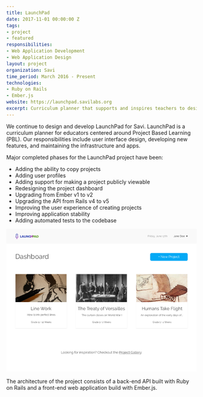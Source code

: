 ```yaml
---
title: LaunchPad
date: 2017-11-01 00:00:00 Z
tags:
- project
- featured
responsibilities:
- Web Application Development
- Web Application Design
layout: project
organization: Savi
time_period: March 2016 - Present
technologies:
- Ruby on Rails
- Ember.js
website: https://launchpad.savilabs.org
excerpt: Curriculum planner that supports and inspires teachers to design high-quality, personalized learning experiences
---
```


We continue to design and develop LaunchPad for Savi. LaunchPad is a curriculum planner for educators centered around Project Based Learning (PBL). Our responsibilities include user interface design, developing new features, and maintaining the infrastructure and apps.

Major completed phases for the LaunchPad project have been:

- Adding the ability to copy projects
- Adding user profiles
- Adding support for making a project publicly viewable
- Redesigning the project dashboard
- Upgrading from Ember v1 to v2
- Upgrading the API from Rails v4 to v5
- Improving the user experience of creating projects
- Improving application stability
- Adding automated tests to the codebase

![LaunchPad Dashboard Redesign](/img/projects/launchpad-dashboard.png)

The architecture of the project consists of a back-end API built with Ruby on Rails and a front-end web application build with Ember.js.
